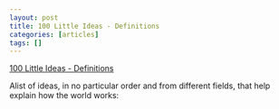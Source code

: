 ```yaml
---
layout: post
title: 100 Little Ideas - Definitions
categories: [articles]
tags: []
---
```


[100 Little Ideas - Definitions](https://www.collaborativefund.com/blog/100-little-ideas/)

Alist of ideas, in no particular order and from different fields, that help explain how the world works:
